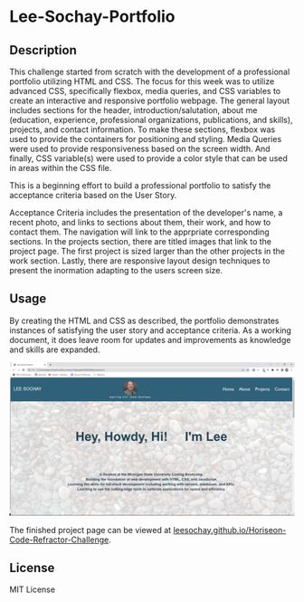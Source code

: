 # Lee-Sochay-Portfolio

## Description

This challenge started from scratch with the development of a professional portfolio utilizing HTML and CSS.
The focus for this week was to utilize advanced CSS, specifically flexbox, media queries, and CSS variables to create an interactive and responsive portfolio webpage.
The general layout includes sections for the header, introduction/salutation, about me (education, experience, professional organizations, publications, and skills),
projects, and contact information.
To make these sections, flexbox was used to provide the containers for positioning and styling.
Media Queries were used to provide responsiveness based on the screen width.
And finally, CSS variable(s) were used to provide a color style that can be used in areas within the CSS file.

This is a beginning effort to build a professional portfolio to satisfy the acceptance criteria based on the User Story.

Acceptance Criteria includes the presentation of the developer's name, a recent photo, and links to sections about them, their work, and how to contact them.
The navigation will link to the apprpriate corresponding sections.
In the projects section, there are titled images that link to the project page.
The first project is sized larger than the other projects in the work section.
Lastly, there are responsive layout design techniques to present the inormation adapting to the users screen size.

## Usage

By creating the HTML and CSS as described, the portfolio demonstrates instances of satisfying the user story and acceptance criteria. As a working document, it does leave room for updates and improvements as knowledge and skills are expanded.

![Lee Sochay Portfolio page screenshot](assets/images/LeeSochayPortfolioScreenshot.jpg)

The finished project page can be viewed at [leesochay.github.io/Horiseon-Code-Refractor-Challenge](https://leesochay.github.io/Horiseon-Code-Refractor-Challenge/).

## License

MIT License

